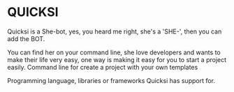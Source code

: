 # QUICKSI

Quicksi is a She-bot, yes, you heard me right, she's a 'SHE-', then you can add the BOT.

You can find her on your command line, she love developers and wants to make their life very easy, one way is making it easy for you to start a project easily.
Command line for create a project with your own templates


Programming language, libraries or frameworks Quicksi has support for.

